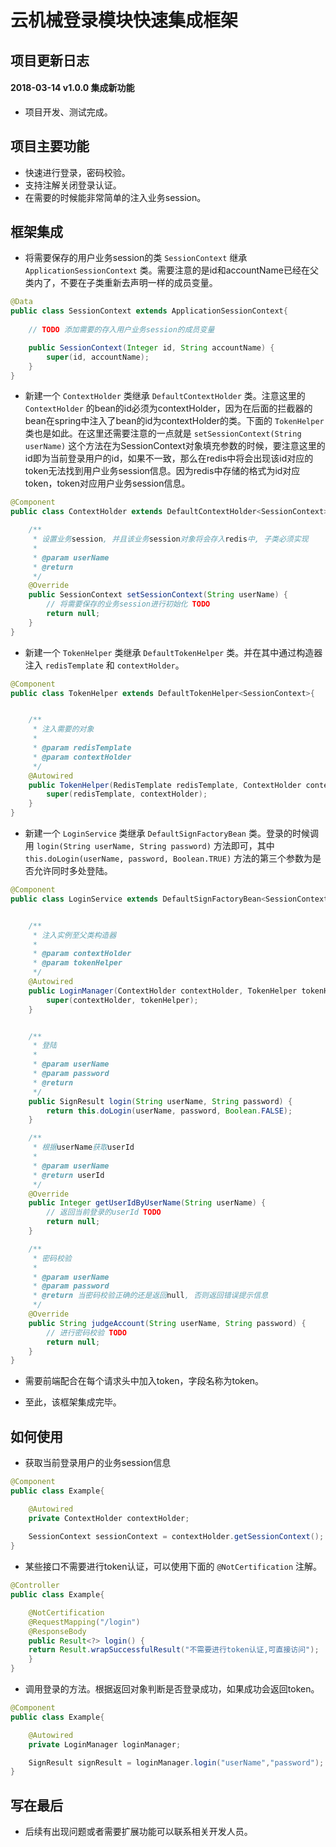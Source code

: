 

# 云机械登录模块快速集成框架



## 项目更新日志

#### 2018-03-14 v1.0.0 集成新功能
* 项目开发、测试完成。



## 项目主要功能

* 快速进行登录，密码校验。
* 支持注解关闭登录认证。
* 在需要的时候能非常简单的注入业务session。

## 框架集成


* 将需要保存的用户业务session的类 `SessionContext` 继承 `ApplicationSessionContext` 类。需要注意的是id和accountName已经在父类内了，不要在子类重新去声明一样的成员变量。
```java
@Data
public class SessionContext extends ApplicationSessionContext{
    
    // TODO 添加需要的存入用户业务session的成员变量

    public SessionContext(Integer id, String accountName) {
        super(id, accountName);
    }
}
```
* 新建一个 `ContextHolder` 类继承 `DefaultContextHolder` 类。注意这里的 `ContextHolder` 的bean的id必须为contextHolder，因为在后面的拦截器的bean在spring中注入了bean的id为contextHolder的类。下面的 `TokenHelper` 类也是如此。在这里还需要注意的一点就是 `setSessionContext(String userName)` 这个方法在为SessionContext对象填充参数的时候，要注意这里的id即为当前登录用户的id，如果不一致，那么在redis中将会出现该id对应的token无法找到用户业务session信息。因为redis中存储的格式为id对应token，token对应用户业务session信息。

```java
@Component
public class ContextHolder extends DefaultContextHolder<SessionContext>{

    /**
     * 设置业务session, 并且该业务session对象将会存入redis中, 子类必须实现
     *
     * @param userName
     * @return
     */
    @Override
    public SessionContext setSessionContext(String userName) {
        // 将需要保存的业务session进行初始化 TODO
        return null;
    }
}
```
* 新建一个 `TokenHelper` 类继承 `DefaultTokenHelper` 类。并在其中通过构造器注入 `redisTemplate` 和 `contextHolder`。

```java
@Component
public class TokenHelper extends DefaultTokenHelper<SessionContext>{


    /**
     * 注入需要的对象
     *
     * @param redisTemplate
     * @param contextHolder
     */
    @Autowired
    public TokenHelper(RedisTemplate redisTemplate, ContextHolder contextHolder) {
        super(redisTemplate, contextHolder);
    }
}
```

* 新建一个 `LoginService` 类继承 `DefaultSignFactoryBean` 类。登录的时候调用 `login(String userName, String password)` 方法即可，其中 `this.doLogin(userName, password, Boolean.TRUE)` 方法的第三个参数为是否允许同时多处登陆。
```java
@Component
public class LoginService extends DefaultSignFactoryBean<SessionContext> {


    /**
     * 注入实例至父类构造器
     *
     * @param contextHolder
     * @param tokenHelper
     */
    @Autowired
    public LoginManager(ContextHolder contextHolder, TokenHelper tokenHelper) {
        super(contextHolder, tokenHelper);
    }


    /**
     * 登陆
     *
     * @param userName
     * @param password
     * @return
     */
    public SignResult login(String userName, String password) {
        return this.doLogin(userName, password, Boolean.FALSE);
    }

    /**
     * 根据userName获取userId
     *
     * @param userName
     * @return userId
     */
    @Override
    public Integer getUserIdByUserName(String userName) {
        // 返回当前登录的userId TODO
        return null;
    }

    /**
     * 密码校验
     *
     * @param userName
     * @param password
     * @return 当密码校验正确的还是返回null, 否则返回错误提示信息
     */
    @Override
    public String judgeAccount(String userName, String password) {
        // 进行密码校验 TODO
        return null;
    }
}
```
* 需要前端配合在每个请求头中加入token，字段名称为token。

* 至此，该框架集成完毕。



## 如何使用

* 获取当前登录用户的业务session信息
```java
@Component
public class Example{

    @Autowired
    private ContextHolder contextHolder;
    
    SessionContext sessionContext = contextHolder.getSessionContext();
}
```
* 某些接口不需要进行token认证，可以使用下面的 `@NotCertification` 注解。
```java
@Controller
public class Example{

    @NotCertification
    @RequestMapping("/login")
    @ResponseBody
    public Result<?> login() {
    return Result.wrapSuccessfulResult("不需要进行token认证,可直接访问");
    }
}
```
* 调用登录的方法。根据返回对象判断是否登录成功，如果成功会返回token。
```java
@Component
public class Example{

    @Autowired
    private LoginManager loginManager;

    SignResult signResult = loginManager.login("userName","password");
}
```

## 写在最后

* 后续有出现问题或者需要扩展功能可以联系相关开发人员。



  